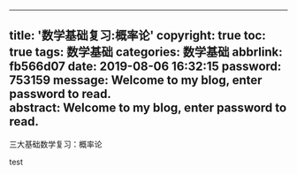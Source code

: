 
---
title: '数学基础复习:概率论'
copyright: true
toc: true
tags: 数学基础
categories: 数学基础
abbrlink: fb566d07
date: 2019-08-06 16:32:15
password: 753159
message: Welcome to my blog, enter password to read.  
abstract: Welcome to my blog, enter password to read.  
---
三大基础数学复习：概率论
<!--more-->
test